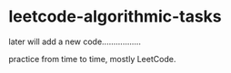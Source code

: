 # leetcode-algorithmic-tasks

later will add a new code.................

practice from time to time,
mostly LeetCode.


